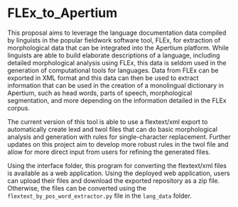 # FLEx_to_Apertium
This proposal aims to leverage the language documentation data compiled by linguists in the popular fieldwork software tool, FLEx, for extraction of morphological data that can be integrated into the Apertium platform. While linguists are able to build elaborate descriptions of a language, including detailed morphological analysis using FLEx, this data is seldom used in the generation of computational tools for languages. Data from FLEx can be exported in XML format and this data can then be used to extract information that can be used in the creation of a monolingual dictionary in Apertium, such as head words, parts of speech, morphological segmentation, and more depending on the information detailed in the FLEx corpus.

The current version of this tool is able to use a flextext/xml export to automatically create lexd and twol files that can do basic morphological analysis and generation with rules for single-character replacement. Further updates on this project aim to develop more robust rules in the twol file and allow for more direct input from users for refining the generated files.

Using the interface folder, this program for converting the flextext/xml files is available as a web application. Using the deployed web application, users can upload their files and download the exported repository as a zip file. Otherwise, the files can be converted using the ```flextext_by_pos_word_extractor.py``` file in the ```lang_data``` folder.

